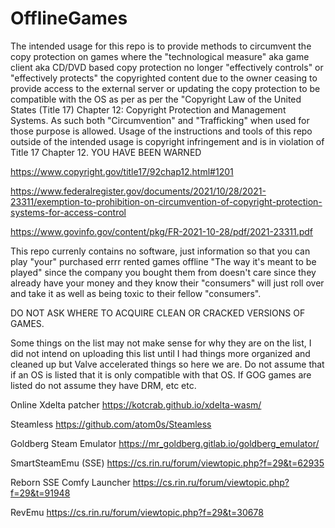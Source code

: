 # OfflineGames
The intended usage for this repo is to provide methods to circumvent the copy protection on games where the "technological measure" aka game client aka CD/DVD based copy protection no longer "effectively controls" or "effectively protects" the copyrighted content due to the owner ceasing to provide access to the external server or updating the copy protection to be compatible with the OS as per as per the "Copyright Law of the United States (Title 17) Chapter 12: Copyright Protection and Management Systems. As such both "Circumvention" and "Trafficking" when used for those purpose is allowed. Usage of the instructions and tools of this repo outside of the intended usage is copyright infringement and is in violation of Title 17 Chapter 12. YOU HAVE BEEN WARNED

https://www.copyright.gov/title17/92chap12.html#1201

https://www.federalregister.gov/documents/2021/10/28/2021-23311/exemption-to-prohibition-on-circumvention-of-copyright-protection-systems-for-access-control

https://www.govinfo.gov/content/pkg/FR-2021-10-28/pdf/2021-23311.pdf

This repo currenly contains no software, just information so that you can play "your" purchased errr rented games offline "The way it's meant to be played" since the company you bought them from doesn't care since they already have your money and they know their "consumers" will just roll over and take it as well as being toxic to their fellow "consumers".

DO NOT ASK WHERE TO ACQUIRE CLEAN OR CRACKED VERSIONS OF GAMES.

Some things on the list may not make sense for why they are on the list, I did not intend on uploading this list until I had things more organized  and cleaned up but Valve accelerated things so here we are. Do not assume that if an OS is listed that it is only compatible with that OS. If GOG games are listed do not assume they have DRM, etc etc.

Online Xdelta patcher
https://kotcrab.github.io/xdelta-wasm/

Steamless
https://github.com/atom0s/Steamless

Goldberg Steam Emulator
https://mr_goldberg.gitlab.io/goldberg_emulator/

SmartSteamEmu (SSE)
https://cs.rin.ru/forum/viewtopic.php?f=29&t=62935

Reborn SSE Comfy Launcher
https://cs.rin.ru/forum/viewtopic.php?f=29&t=91948

RevEmu
https://cs.rin.ru/forum/viewtopic.php?f=29&t=30678

